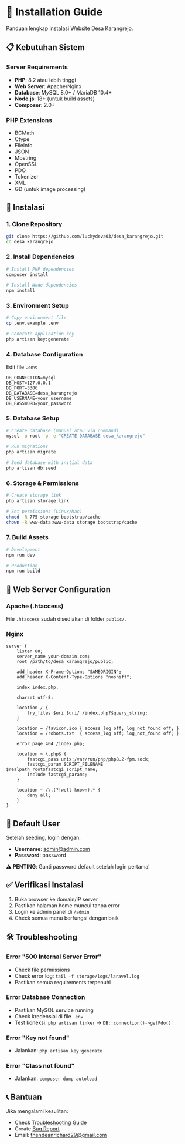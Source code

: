 # 📖 Installation Guide

Panduan lengkap instalasi Website Desa Karangrejo.

## 📋 Kebutuhan Sistem

### Server Requirements
- **PHP**: 8.2 atau lebih tinggi
- **Web Server**: Apache/Nginx
- **Database**: MySQL 8.0+ / MariaDB 10.4+
- **Node.js**: 18+ (untuk build assets)
- **Composer**: 2.0+

### PHP Extensions
- BCMath
- Ctype
- Fileinfo
- JSON
- Mbstring
- OpenSSL
- PDO
- Tokenizer
- XML
- GD (untuk image processing)

## 🚀 Instalasi

### 1. Clone Repository
```bash
git clone https://github.com/luckydeva03/desa_karangrejo.git
cd desa_karangrejo
```

### 2. Install Dependencies
```bash
# Install PHP dependencies
composer install

# Install Node dependencies
npm install
```

### 3. Environment Setup
```bash
# Copy environment file
cp .env.example .env

# Generate application key
php artisan key:generate
```

### 4. Database Configuration
Edit file `.env`:
```env
DB_CONNECTION=mysql
DB_HOST=127.0.0.1
DB_PORT=3306
DB_DATABASE=desa_karangrejo
DB_USERNAME=your_username
DB_PASSWORD=your_password
```

### 5. Database Setup
```bash
# Create database (manual atau via command)
mysql -u root -p -e "CREATE DATABASE desa_karangrejo"

# Run migrations
php artisan migrate

# Seed database with initial data
php artisan db:seed
```

### 6. Storage & Permissions
```bash
# Create storage link
php artisan storage:link

# Set permissions (Linux/Mac)
chmod -R 775 storage bootstrap/cache
chown -R www-data:www-data storage bootstrap/cache
```

### 7. Build Assets
```bash
# Development
npm run dev

# Production
npm run build
```

## 🔧 Web Server Configuration

### Apache (.htaccess)
File `.htaccess` sudah disediakan di folder `public/`.

### Nginx
```nginx
server {
    listen 80;
    server_name your-domain.com;
    root /path/to/desa_karangrejo/public;

    add_header X-Frame-Options "SAMEORIGIN";
    add_header X-Content-Type-Options "nosniff";

    index index.php;

    charset utf-8;

    location / {
        try_files $uri $uri/ /index.php?$query_string;
    }

    location = /favicon.ico { access_log off; log_not_found off; }
    location = /robots.txt  { access_log off; log_not_found off; }

    error_page 404 /index.php;

    location ~ \.php$ {
        fastcgi_pass unix:/var/run/php/php8.2-fpm.sock;
        fastcgi_param SCRIPT_FILENAME $realpath_root$fastcgi_script_name;
        include fastcgi_params;
    }

    location ~ /\.(?!well-known).* {
        deny all;
    }
}
```

## 👤 Default User

Setelah seeding, login dengan:
- **Username**: admin@admin.com
- **Password**: password

⚠️ **PENTING**: Ganti password default setelah login pertama!

## ✅ Verifikasi Instalasi

1. Buka browser ke domain/IP server
2. Pastikan halaman home muncul tanpa error
3. Login ke admin panel di `/admin`
4. Check semua menu berfungsi dengan baik

## 🛠️ Troubleshooting

### Error "500 Internal Server Error"
- Check file permissions
- Check error log: `tail -f storage/logs/laravel.log`
- Pastikan semua requirements terpenuhi

### Error Database Connection
- Pastikan MySQL service running
- Check kredensial di file `.env`
- Test koneksi: `php artisan tinker` → `DB::connection()->getPdo()`

### Error "Key not found"
- Jalankan: `php artisan key:generate`

### Error "Class not found"
- Jalankan: `composer dump-autoload`

## 📞 Bantuan

Jika mengalami kesulitan:
- Check [Troubleshooting Guide](Troubleshooting)
- Create [Bug Report](https://github.com/luckydeva03/desa_karangrejo/issues/new?template=bug_report.md)
- Email: thendeanrichard29@gmail.com
